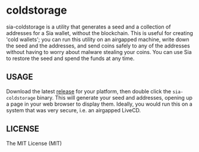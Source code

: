 # coldstorage

sia-coldstorage is a utility that generates a seed and a collection of addresses for a Sia wallet, without the blockchain. This is useful for creating 'cold wallets'; you can run this utility on an airgapped machine, write down the seed and the addresses, and send coins safely to any of the addresses without having to worry about malware stealing your coins. You can use Sia to restore the seed and spend the funds at any time.

## USAGE

Download the latest
[release](https://github.com/avahowell/sia-coldstorage/releases) for your
platform, then double click the `sia-coldstorage` binary. This will generate
your seed and addresses, opening up a page in your web browser to display them.
Ideally, you would run this on a system that was very secure, i.e. an airgapped
LiveCD. 


## LICENSE

The MIT License (MIT)
